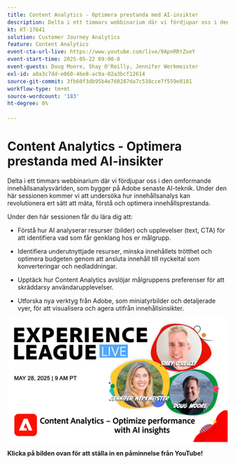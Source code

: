 ```yaml
---
title: Content Analytics - Optimera prestanda med AI-insikter
description: Delta i ett timmars webbinarium där vi fördjupar oss i den omformande innehållsanalysvärlden, som bygger på Adobe senaste AI-teknik. Under den här sessionen kommer vi att undersöka hur innehållsanalys kan revolutionera ert sätt att mäta, förstå och optimera innehållsprestanda.
kt: KT-17641
solution: Customer Journey Analytics
feature: Content Analytics
event-cta-url-live: https://www.youtube.com/live/0ApnRRtZxeY
event-start-time: 2025-05-22 09:00-8
event-guests: Doug Moore, Shay O'Reilly, Jennifer Werkmeister
exl-id: a0a3c7dd-e060-4be8-ac9a-02a3bcf12614
source-git-commit: 3fb60f3db95b4e760287da7c538cce7f559e0181
workflow-type: tm+mt
source-wordcount: '183'
ht-degree: 0%

---
```


# Content Analytics - Optimera prestanda med AI-insikter

Delta i ett timmars webbinarium där vi fördjupar oss i den omformande innehållsanalysvärlden, som bygger på Adobe senaste AI-teknik. Under den här sessionen kommer vi att undersöka hur innehållsanalys kan revolutionera ert sätt att mäta, förstå och optimera innehållsprestanda.

Under den här sessionen får du lära dig att:
* Förstå hur AI analyserar resurser (bilder) och upplevelser (text, CTA) för att identifiera vad som får genklang hos er målgrupp.

* Identifiera underutnyttjade resurser, minska innehållets trötthet och optimera budgeten genom att ansluta innehåll till nyckeltal som konverteringar och nedladdningar.

* Upptäck hur Content Analytics avslöjar målgruppens preferenser för att skräddarsy användarupplevelser.

* Utforska nya verktyg från Adobe, som miniatyrbilder och detaljerade vyer, för att visualisera och agera utifrån innehållsinsikter.

[![ExL LIVE 22 maj 2025](assets/ExL-LIVE-May-28-2025-WebBanner.jpg)](https://www.youtube.com/live/FSlE6HeCWyQ)

**Klicka på bilden ovan för att ställa in en påminnelse från YouTube!**
